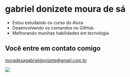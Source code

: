 # gabriel donizete moura de sá

- Estou estudando os curso do Alura
- Deaenvolvendo os comandos no GitHub
- Melhorando munihas habilidades em tecnologia

## Você entre em contato comigo ##

moradesagabrieldonizete@gmail.com.br

![](https://media1.tenor.com/m/dur8_lWhH2cAAAAC/crazy-cat-dancing-crazy-cat.gif)



